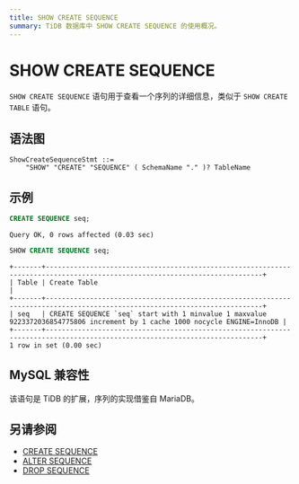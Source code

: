 ```yaml
---
title: SHOW CREATE SEQUENCE
summary: TiDB 数据库中 SHOW CREATE SEQUENCE 的使用概况。
---
```


# SHOW CREATE SEQUENCE

`SHOW CREATE SEQUENCE` 语句用于查看一个序列的详细信息，类似于 `SHOW CREATE TABLE` 语句。

## 语法图

```ebnf+diagram
ShowCreateSequenceStmt ::=
    "SHOW" "CREATE" "SEQUENCE" ( SchemaName "." )? TableName
```

## 示例

```sql
CREATE SEQUENCE seq;
```

```
Query OK, 0 rows affected (0.03 sec)
```

```sql
SHOW CREATE SEQUENCE seq;
```

```
+-------+----------------------------------------------------------------------------------------------------------------------------+
| Table | Create Table                                                                                                               |
+-------+----------------------------------------------------------------------------------------------------------------------------+
| seq   | CREATE SEQUENCE `seq` start with 1 minvalue 1 maxvalue 9223372036854775806 increment by 1 cache 1000 nocycle ENGINE=InnoDB |
+-------+----------------------------------------------------------------------------------------------------------------------------+
1 row in set (0.00 sec)
```

## MySQL 兼容性

该语句是 TiDB 的扩展，序列的实现借鉴自 MariaDB。

## 另请参阅

* [CREATE SEQUENCE](/sql-statements/sql-statement-create-sequence.md)
* [ALTER SEQUENCE](/sql-statements/sql-statement-alter-sequence.md)
* [DROP SEQUENCE](/sql-statements/sql-statement-drop-sequence.md)
